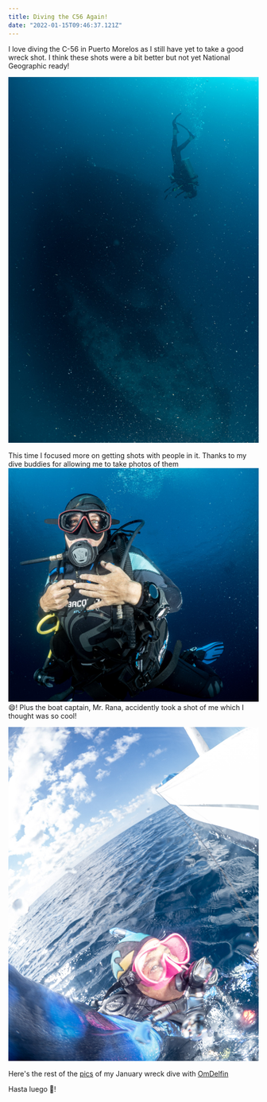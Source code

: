 ```yaml
---
title: Diving the C56 Again!
date: "2022-01-15T09:46:37.121Z"
---
```


I love diving the C-56 in Puerto Morelos as I still have yet to take a good wreck shot. I think these shots were a bit better but not yet National Geographic ready!

![Diver Wreck](./diver_wreck.jpg)

This time I focused more on getting shots with people in it. Thanks to my dive buddies for allowing me to take photos of them ![Delphine](./delphine.jpg):smile:! Plus the boat captain, Mr. Rana, accidently took a shot of me which I thought was so cool!

![G diver](./gdiver.jpg)

Here's the rest of the <a href="https://adobe.ly/3tAhSXI" target="_blank">pics</a> of my January wreck dive with <a href="https://omdelfin.com/" target="_blank">OmDelfin</a>

Hasta luego :wave:!

